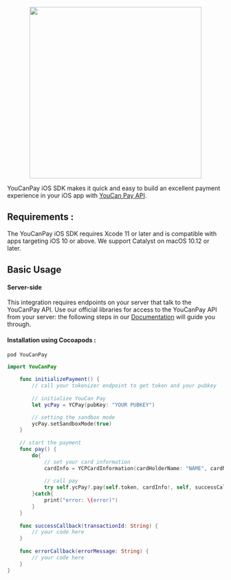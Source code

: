 <p align="center"><a href="https://pay.youcan.shop" target="_blank"><img src="https://pay.youcan.shop/images/ycpay-logo.svg" width="400"></a></p>


YouCanPay iOS SDK makes it quick and easy to build an excellent payment experience in your iOS app with [YouCan Pay API](https://pay.youcan.shop/docs).

## Requirements :

The YouCanPay iOS SDK requires Xcode 11 or later and is compatible with apps targeting iOS 10 or above. We support Catalyst on macOS 10.12 or later.

## Basic Usage

####  Server-side 

This integration requires endpoints on your server that talk to the YouCanPay API. Use our official libraries for access to the YouCanPay API from your server:  the following steps in our [Documentation](https://pay.youcan.shop/docs) will guide you through.

#### Installation using Cocoapods :

```bash
pod YouCanPay
```

```swift
import YouCanPay

    func initializePayment() {
        // call your tokenizer endpoint to get token and your pubkey
        
        // initialize YouCan Pay
        let ycPay = YCPay(pubKey: "YOUR PUBKEY")

        // setting the sandbox mode
        ycPay.setSandboxMode(true)
    }
    
    // start the payment
    func pay() {
        do{
            // set your card information
            cardInfo = YCPCardInformation(cardHolderName: "NAME", cardNumber: "XXXXXXXXXXXXXXXX", expiryDate: "XX/XX", cvv: "XXX")
            
            // call pay
            try self.ycPay?.pay(self.token, cardInfo!, self, successCallback, errorCallback)
        }catch{
            print("error: \(error)")
        }
    }
    
    func successCallback(transactionId: String) {
        // your code here
    }
    
    func errorCallback(errorMessage: String) {
        // your code here
    }
}
```

